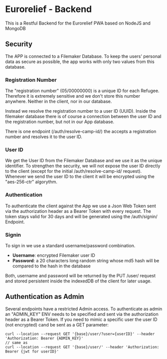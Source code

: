 # Eurorelief  - Backend
This is a Restful Backend for the Eurorelief PWA based on NodeJS and MongoDB

## Security

The APP is connected to a Filemaker Database. To keep the users' personal data as secure as possible, the app works with only two values from this database.

### Registration Number
The "registration number" (05/00000000) is a unique ID for each Refugee. Therefore it is extremely sensitive and we don't store this number anywhere. Neither in the client, nor in our database.

Instead we resolve the registration number to a user ID (UUID). Inside the filemaker database there is of course a connection between the user ID and the registration number, but not in our App database.

There is one endpoint (/auth/resolve-camp-id/) the accepts a registration number and resolves it to the user ID.

### User ID
We get the User ID from the Filemaker Database and we use it as the unique identifier. To strengthen the security, we will not expose the user ID directly to the client (except for the initial /auth/resolve-camp-id/ request). Whenever we send the user ID to the client it will be encrypted using the "aes-256-ctr" algorythm.

### Authentication
To authenticate the client against the App we use a Json Web Token sent via the authorization header as a Bearer Token with every request. The token stays valid for 30 days and will be generated using the /auth/signin/ Endpoint.

### Signin
To sign in we use a standard username/password combination.
- **Username**: encrypted Filemaker user ID
- **Password**: a 20 characters long random string whose md5 hash will be compared to the hash in the database

Both, username and password will be returned by the PUT /user/ request and stored persistent inside the indexedDB of the client for later usage.

## Authentication as Admin
Several endpoints have a restricted Admin access. To authenticate as admin an "ADMIN_KEY" ENV needs to be specified and sent via the authorization header as a Bearer Token. If you need to mimic a specific user the user ID (not encrypted) cand be sent as a GET parameter:
```
curl --location --request GET '{base}/user/?user={userID}' --header 'Authorization: Bearer {ADMIN_KEY}'
// same as
curl --location --request GET '{base}/user/' --header 'Authorization: Bearer {jwt for userID}'
```
